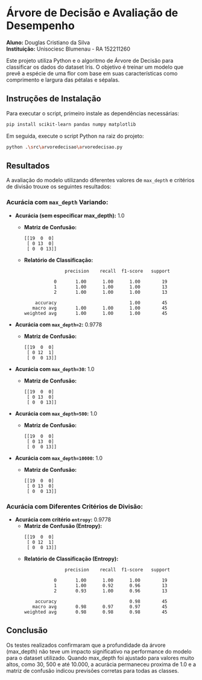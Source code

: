 
# Árvore de Decisão e Avaliação de Desempenho

**Aluno:** Douglas Cristiano da Silva  
**Instituição:** Unisociesc Blumenau - RA 152211260

Este projeto utiliza Python e o algoritmo de Árvore de Decisão para classificar os dados do dataset Iris. O objetivo é treinar um modelo que prevê a espécie de uma flor com base em suas características como comprimento e largura das pétalas e sépalas.

## Instruções de Instalação

Para executar o script, primeiro instale as dependências necessárias:

```bash
pip install scikit-learn pandas numpy matplotlib
```

Em seguida, execute o script Python na raiz do projeto:

```bash
python .\src\arvoredecisao\arvoredecisao.py
```

## Resultados

A avaliação do modelo utilizando diferentes valores de `max_depth` e critérios de divisão trouxe os seguintes resultados:

### Acurácia com `max_depth` Variando:

- **Acurácia (sem especificar max_depth):** 1.0
  - **Matriz de Confusão:**
    ```
    [[19  0  0]
     [ 0 13  0]
     [ 0  0 13]]
    ```
  - **Relatório de Classificação:**
    ```
                   precision    recall  f1-score   support

               0       1.00      1.00      1.00        19
               1       1.00      1.00      1.00        13
               2       1.00      1.00      1.00        13

        accuracy                           1.00        45
       macro avg       1.00      1.00      1.00        45
    weighted avg       1.00      1.00      1.00        45
    ```

- **Acurácia com `max_depth=2`:** 0.9778
  - **Matriz de Confusão:**
    ```
    [[19  0  0]
     [ 0 12  1]
     [ 0  0 13]]
    ```

- **Acurácia com `max_depth=30`:** 1.0
  - **Matriz de Confusão:**
    ```
    [[19  0  0]
     [ 0 13  0]
     [ 0  0 13]]
    ```

- **Acurácia com `max_depth=500`:** 1.0
  - **Matriz de Confusão:**
    ```
    [[19  0  0]
     [ 0 13  0]
     [ 0  0 13]]
    ```

- **Acurácia com `max_depth=10000`:** 1.0
  - **Matriz de Confusão:**
    ```
    [[19  0  0]
     [ 0 13  0]
     [ 0  0 13]]
    ```

### Acurácia com Diferentes Critérios de Divisão:

- **Acurácia com critério `entropy`:** 0.9778
  - **Matriz de Confusão (Entropy):**
    ```
    [[19  0  0]
     [ 0 12  1]
     [ 0  0 13]]
    ```
  - **Relatório de Classificação (Entropy):**
    ```
                   precision    recall  f1-score   support

               0       1.00      1.00      1.00        19
               1       1.00      0.92      0.96        13
               2       0.93      1.00      0.96        13

        accuracy                           0.98        45
       macro avg       0.98      0.97      0.97        45
    weighted avg       0.98      0.98      0.98        45
    ```

## Conclusão

Os testes realizados confirmaram que a profundidade da árvore (max_depth) não teve um impacto significativo na performance do modelo para o dataset utilizado. Quando max_depth foi ajustado para valores muito altos, como 30, 500 e até 10.000, a acurácia permaneceu proxima de 1.0 e a matriz de confusão indicou previsões corretas para todas as classes. 